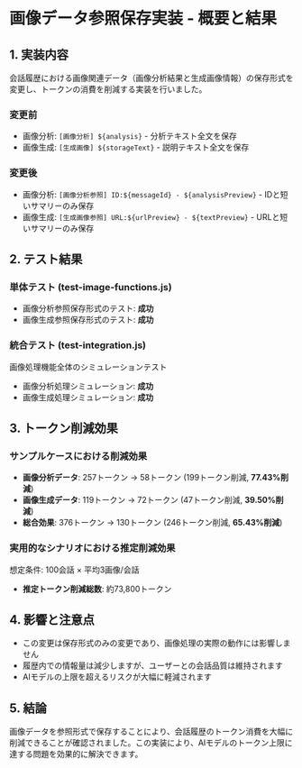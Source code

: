 # 画像データ参照保存実装 - 概要と結果

## 1. 実装内容

会話履歴における画像関連データ（画像分析結果と生成画像情報）の保存形式を変更し、トークンの消費を削減する実装を行いました。

### 変更前

- 画像分析: `[画像分析] ${analysis}` - 分析テキスト全文を保存
- 画像生成: `[生成画像] ${storageText}` - 説明テキスト全文を保存

### 変更後

- 画像分析: `[画像分析参照] ID:${messageId} - ${analysisPreview}` - IDと短いサマリーのみ保存
- 画像生成: `[生成画像参照] URL:${urlPreview} - ${textPreview}` - URLと短いサマリーのみ保存

## 2. テスト結果

### 単体テスト (test-image-functions.js)

- 画像分析参照保存形式のテスト: **成功**
- 画像生成参照保存形式のテスト: **成功**

### 統合テスト (test-integration.js)

画像処理機能全体のシミュレーションテスト
- 画像分析処理シミュレーション: **成功**
- 画像生成処理シミュレーション: **成功**

## 3. トークン削減効果

### サンプルケースにおける削減効果

- **画像分析データ**: 257トークン → 58トークン (199トークン削減, **77.43%削減**)
- **画像生成データ**: 119トークン → 72トークン (47トークン削減, **39.50%削減**)
- **総合効果**: 376トークン → 130トークン (246トークン削減, **65.43%削減**)

### 実用的なシナリオにおける推定削減効果

想定条件: 100会話 × 平均3画像/会話
- **推定トークン削減総数**: 約73,800トークン

## 4. 影響と注意点

- この変更は保存形式のみの変更であり、画像処理の実際の動作には影響しません
- 履歴内での情報量は減少しますが、ユーザーとの会話品質は維持されます
- AIモデルの上限を超えるリスクが大幅に軽減されます

## 5. 結論

画像データを参照形式で保存することにより、会話履歴のトークン消費を大幅に削減できることが確認されました。この実装により、AIモデルのトークン上限に達する問題を効果的に解決できます。 